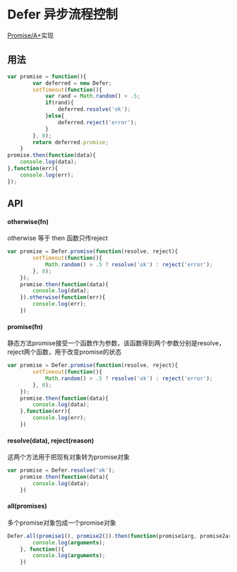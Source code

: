 Defer 异步流程控制
===

[Promise/A+](http://promises-aplus.github.io/promises-spec/)实现

## 用法

```js
var promise = function(){
        var deferred = new Defer;
        setTimeout(function(){
            var rand = Math.random() > .5;
            if(rand){
                deferred.resolve('ok');
            }else{
                deferred.reject('error');
            }
        }, 0);
        return deferred.promise;
    }
promise.then(function(data){
    console.log(data);
},function(err){
    console.log(err);
});
```

## API

#### otherwise(fn)

otherwise 等于 then 函数只传reject
```js
var promise = Defer.promise(function(resolve, reject){
        setTimeout(function(){
            Math.random() > .5 ? resolve('ok') : reject('error');
        }, 0);
    });
    promise.then(function(data){
        console.log(data);
    }).otherwise(function(err){
        console.log(err);
    })
```

#### promise(fn)

静态方法promise接受一个函数作为参数，该函数得到两个参数分别是resolve，reject两个函数，用于改变promise的状态
```js
var promise = Defer.promise(function(resolve, reject){
        setTimeout(function(){
            Math.random() > .5 ? resolve('ok') : reject('error');
        }, 0);
    });
    promise.then(function(data){
        console.log(data);
    },function(err){
        console.log(err);
    })
```

#### resolve(data), reject(reason)
这两个方法用于把现有对象转为promise对象
```js
var promise = Defer.resolve('ok');
    promise.then(function(data){
        console.log(data);
    })
```
#### all(promises)
多个promise对象包成一个promise对象
```js
Defer.all(promise1(), promise2()).then(function(promise1arg, promise2arg){
        console.log(arguments);
    }, function(){
        console.log(arguments);
    })
```

